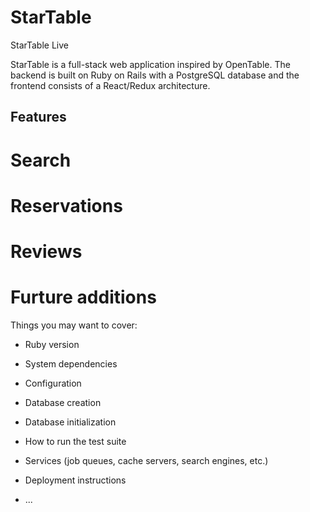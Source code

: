 # StarTable

StarTable Live

StarTable is a full-stack web application inspired by OpenTable. The backend is built on Ruby on Rails with a PostgreSQL database and the frontend consists of a React/Redux architecture.


## Features

# Search

# Reservations

# Reviews

# Furture additions


Things you may want to cover:

* Ruby version

* System dependencies

* Configuration

* Database creation

* Database initialization

* How to run the test suite

* Services (job queues, cache servers, search engines, etc.)

* Deployment instructions

* ...
